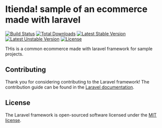 # Itienda!  sample of an ecommerce made with laravel

[![Build Status](https://travis-ci.org/laravel/framework.svg)](https://travis-ci.org/laravel/framework)
[![Total Downloads](https://poser.pugx.org/laravel/framework/d/total.svg)](https://packagist.org/packages/laravel/framework)
[![Latest Stable Version](https://poser.pugx.org/laravel/framework/v/stable.svg)](https://packagist.org/packages/laravel/framework)
[![Latest Unstable Version](https://poser.pugx.org/laravel/framework/v/unstable.svg)](https://packagist.org/packages/laravel/framework)
[![License](https://poser.pugx.org/laravel/framework/license.svg)](https://packagist.org/packages/laravel/framework)

THis is a common ecommerce made with laravel framework for sample projects.

## Contributing

Thank you for considering contributing to the Laravel framework! The contribution guide can be found in the [Laravel documentation](http://laravel.com/docs/contributions).


## License

The Laravel framework is open-sourced software licensed under the [MIT license](http://opensource.org/licenses/MIT).
